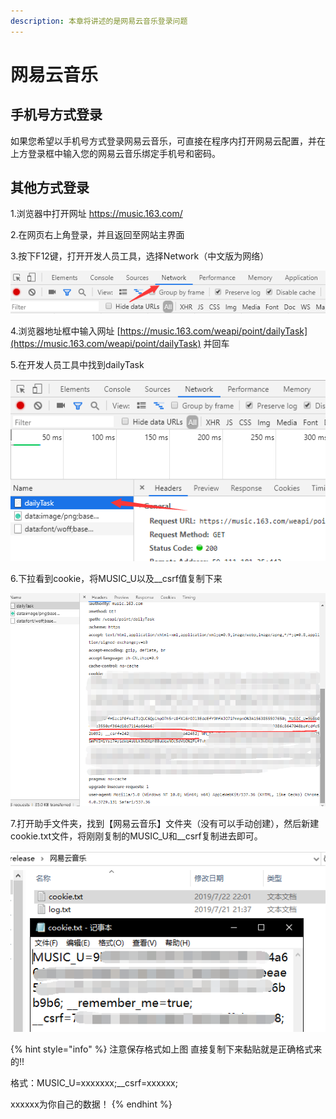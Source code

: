 ```yaml
---
description: 本章将讲述的是网易云音乐登录问题
---
```


# 网易云音乐

## 手机号方式登录

如果您希望以手机号方式登录网易云音乐，可直接在程序内打开网易云配置，并在上方登录框中输入您的网易云音乐绑定手机号和密码。

## 其他方式登录

1.浏览器中打开网址 https://music.163.com/

2.在网页右上角登录，并且返回至网站主界面

3.按下F12键，打开开发人员工具，选择Network（中文版为网络）

![Network](../.gitbook/assets/image%20%289%29.png)

4.浏览器地址框中输入网址 [https://music.163.com/weapi/point/dailyTask](https://music.163.com/weapi/point/dailyTask) 并回车

5.在开发人员工具中找到dailyTask

![dailyTask](../.gitbook/assets/image%20%283%29.png)

6.下拉看到cookie，将MUSIC\_U以及\_\_csrf值复制下来

![MUSIC\_U&amp;\_\_csrf](../.gitbook/assets/image%20%2811%29.png)

7.打开助手文件夹，找到【网易云音乐】文件夹（没有可以手动创建），然后新建cookie.txt文件，将刚刚复制的MUSIC\_U和\_\_csrf复制进去即可。

![](../.gitbook/assets/image%20%2815%29.png)

{% hint style="info" %}
注意保存格式如上图 直接复制下来黏贴就是正确格式来的!!

格式：MUSIC\_U=xxxxxxx;\_\_csrf=xxxxxx;

xxxxxx为你自己的数据！
{% endhint %}





